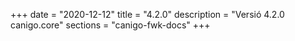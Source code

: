 +++
date        = "2020-12-12"
title       = "4.2.0"
description = "Versió 4.2.0 canigo.core"
sections    = "canigo-fwk-docs"
+++